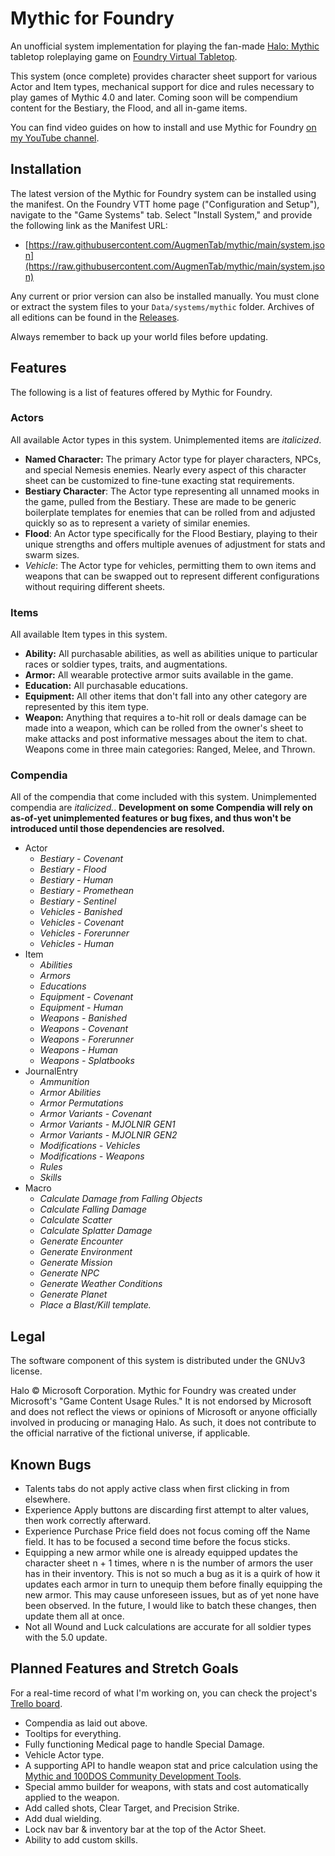 # Mythic for Foundry

An unofficial system implementation for playing the fan-made [Halo: Mythic](https://www.reddit.com/r/HaloMythic/) tabletop roleplaying game on [Foundry Virtual Tabletop](https://foundryvtt.com/).

This system (once complete) provides character sheet support for various Actor and Item types, mechanical support for dice and rules necessary to play games of Mythic 4.0 and later. Coming soon will be compendium content for the Bestiary, the Flood, and all in-game items.

You can find video guides on how to install and use Mythic for Foundry [on my YouTube channel](https://www.youtube.com/playlist?list=PLeJTbB--c7R3tkFoFiC145CT_ykJ-FdsP).

## Installation

The latest version of the Mythic for Foundry system can be installed using the manifest. On the Foundry VTT home page ("Configuration and Setup"), navigate to the "Game Systems" tab. Select "Install System," and provide the following link as the Manifest URL: 
* [https://raw.githubusercontent.com/AugmenTab/mythic/main/system.json](https://raw.githubusercontent.com/AugmenTab/mythic/main/system.json)

Any current or prior version can also be installed manually. You must clone or extract the system files to your `Data/systems/mythic` folder. Archives of all editions can be found in the [Releases](https://github.com/AugmenTab/mythic/releases).

Always remember to back up your world files before updating.

## Features

The following is a list of features offered by Mythic for Foundry.

### Actors

All available Actor types in this system. Unimplemented items are *italicized*.

* **Named Character:** The primary Actor type for player characters, NPCs, and special Nemesis enemies. Nearly every aspect of this character sheet can be customized to fine-tune exacting stat requirements.
* **Bestiary Character**: The Actor type representing all unnamed mooks in the game, pulled from the Bestiary. These are made to be generic boilerplate templates for enemies that can be rolled from and adjusted quickly so as to represent a variety of similar enemies.
* **Flood**: An Actor type specifically for the Flood Bestiary, playing to their unique strengths and offers multiple avenues of adjustment for stats and swarm sizes.
* *Vehicle*: The Actor type for vehicles, permitting them to own items and weapons that can be swapped out to represent different configurations without requiring different sheets.

### Items

All available Item types in this system.

* **Ability:** All purchasable abilities, as well as abilities unique to particular races or soldier types, traits, and augmentations.
* **Armor:** All wearable protective armor suits available in the game.
* **Education:** All purchasable educations.
* **Equipment:** All other items that don't fall into any other category are represented by this item type.
* **Weapon:** Anything that requires a to-hit roll or deals damage can be made into a weapon, which can be rolled from the owner's sheet to make attacks and post informative messages about the item to chat. Weapons come in three main categories: Ranged, Melee, and Thrown.

### Compendia

All of the compendia that come included with this system. Unimplemented compendia are *italicized.*. **Development on some Compendia will rely on as-of-yet unimplemented features or bug fixes, and thus won't be introduced until those dependencies are resolved.**

* Actor
    * *Bestiary - Covenant*
    * *Bestiary - Flood*
    * *Bestiary - Human*
    * *Bestiary - Promethean*
    * *Bestiary - Sentinel*
    * *Vehicles - Banished*
    * *Vehicles - Covenant*
    * *Vehicles - Forerunner*
    * *Vehicles - Human*
* Item
    * *Abilities*
    * *Armors*
    * *Educations*
    * *Equipment - Covenant*
    * *Equipment - Human*
    * *Weapons - Banished*
    * *Weapons - Covenant*
    * *Weapons - Forerunner*
    * *Weapons - Human*
    * *Weapons - Splatbooks*
* JournalEntry
    * *Ammunition*
    * *Armor Abilities*
    * *Armor Permutations*
    * *Armor Variants - Covenant*
    * *Armor Variants - MJOLNIR GEN1*
    * *Armor Variants - MJOLNIR GEN2*
    * *Modifications - Vehicles*
    * *Modifications - Weapons*
    * *Rules*
    * *Skills*
* Macro
    * *Calculate Damage from Falling Objects*
    * *Calculate Falling Damage*
    * *Calculate Scatter*
    * *Calculate Splatter Damage*
    * *Generate Encounter*
    * *Generate Environment*
    * *Generate Mission*
    * *Generate NPC*
    * *Generate Weather Conditions*
    * *Generate Planet*
    * *Place a Blast/Kill template.*

## Legal

The software component of this system is distributed under the GNUv3 license.

Halo &copy; Microsoft Corporation. Mythic for Foundry was created under Microsoft's "Game Content Usage Rules." It is not endorsed by Microsoft and does not reflect the views or opinions of Microsoft or anyone officially involved in producing or managing Halo. As such, it does not contribute to the official narrative of the fictional universe, if applicable.

## Known Bugs

* Talents tabs do not apply active class when first clicking in from elsewhere.
* Experience Apply buttons are discarding first attempt to alter values, then work correctly afterward.
* Experience Purchase Price field does not focus coming off the Name field. It has to be focused a second time before the focus sticks.
* Equipping a new armor while one is already equipped updates the character sheet n + 1 times, where n is the number of armors the user has in their inventory. This is not so much a bug as it is a quirk of how it updates each armor in turn to unequip them before finally equipping the new armor. This may cause unforeseen issues, but as of yet none have been observed. In the future, I would like to batch these changes, then update them all at once.
* Not all Wound and Luck calculations are accurate for all soldier types with the 5.0 update.

## Planned Features and Stretch Goals

For a real-time record of what I'm working on, you can check the project's [Trello board](https://trello.com/b/y80KFteH/mythic-for-foundry).

* Compendia as laid out above.
* Tooltips for everything.
* Fully functioning Medical page to handle Special Damage.
* Vehicle Actor type.
* A supporting API to handle weapon stat and price calculation using the [Mythic and 100DOS Community Development Tools](https://docs.google.com/spreadsheets/d/1e5gepoZg_IZvupVw-rCKNMz42xMxGlF--oJluaa9Ljo/edit?usp=sharing).
* Special ammo builder for weapons, with stats and cost automatically applied to the weapon.
* Add called shots, Clear Target, and Precision Strike.
* Add dual wielding.
* Lock nav bar & inventory bar at the top of the Actor Sheet.
* Ability to add custom skills.
